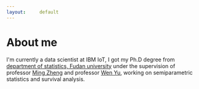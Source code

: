 ```yaml
---
layout:     default
---
```

# About me

I'm currently a data scientist at IBM IoT, I got my Ph.D degree from [department of statistics, Fudan university](http://www.fdsm.fudan.edu.cn/department/tjxx/index.aspx) under the supervision of professor [Ming Zheng](http://www.fdsm.fudan.edu.cn/AboutUs/preview.aspx?UserID=1863) and professor [Wen Yu](http://www.fdsm.fudan.edu.cn/AboutUs/preview.aspx?UserID=118718), working on semiparametric statistics and survival analysis.  